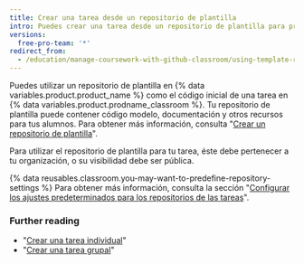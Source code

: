 ```yaml
---
title: Crear una tarea desde un repositorio de plantilla
intro: Puedes crear una tarea desde un repositorio de plantilla para proporcionar a tus alumnos código inicial, documentación y otros recursos.
versions:
  free-pro-team: '*'
redirect_from:
  - /education/manage-coursework-with-github-classroom/using-template-repos-for-assignments
---
```


Puedes utilizar un repositorio de plantilla en {% data variables.product.product_name %} como el código inicial de una tarea en {% data variables.product.prodname_classroom %}. Tu repositorio de plantilla puede contener código modelo, documentación y otros recursos para tus alumnos. Para obtener más información, consulta "[Crear un repositorio de plantilla](/github/creating-cloning-and-archiving-repositories/creating-a-template-repository)".

Para utilizar el repositorio de plantilla para tu tarea, éste debe pertenecer a tu organización, o su visibilidad debe ser pública.

{% data reusables.classroom.you-may-want-to-predefine-repository-settings %} Para obtener más información, consulta la sección "[Configurar los ajustes predeterminados para los repositorios de las tareas](/education/manage-coursework-with-github-classroom/configure-default-settings-for-assignment-repositories)".

### Further reading

- "[Crear una tarea individual](/education/manage-coursework-with-github-classroom/create-an-individual-assignment)"
- "[Crear una tarea grupal](/education/manage-coursework-with-github-classroom/create-a-group-assignment)"
